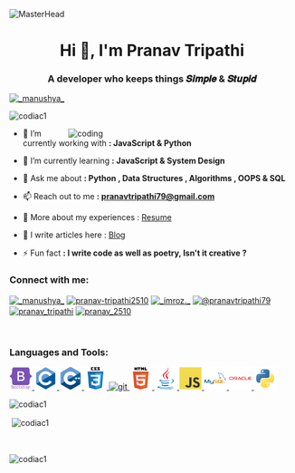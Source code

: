![MasterHead](https://visme.co/blog/wp-content/uploads/powerpoint-animation-how-to-add-animation-to-powerpoint.gif)

<h1 align="center">Hi 👋, I'm Pranav Tripathi</h1>
<h3 align="center">A developer who keeps things 𝑺𝒊𝒎𝒑𝒍𝒆 & 𝑺𝒕𝒖𝒑𝒊𝒅</h3>
<!--<img align="right" alt="Coding" width="400" height = "335" src="https://i.pinimg.com/originals/e4/26/70/e426702edf874b181aced1e2fa5c6cde.gif"> -->


<p align="left"> <a href="https://twitter.com/_manushya_" target="blank"><img src="https://img.shields.io/twitter/follow/_manushya_?logo=twitter&style=for-the-badge" alt="_manushya_" /> </p>
<p align="left"> </a><img src="https://komarev.com/ghpvc/?username=codiac1&label=Profile%20views&color=0e75b6&style=flat" alt="codiac1" /> </p>
<img align="right" alt="coding" width="400" src="https://user-images.githubusercontent.com/55389276/140866485-8fb1c876-9a8f-4d6a-98dc-08c4981eaf70.gif">

- 🔭 I’m currently working with **: JavaScript & Python**

- 🌱 I’m currently learning **: JavaScript & System Design**

- 💬 Ask me about **: Python , Data Structures , Algorithms , OOPS & SQL**

- 📫 Reach out to me **: pranavtripathi79@gmail.com**

- 📄 More about my experiences : <a href = "https://drive.google.com/file/d/1sgAAIKnkzdNtv-ypimota8DoXsqpZsK4/view?usp=sharing"> Resume </a>

- 📝 I write articles here : <a href='https://medium.com/@pranavtripathi79'>Blog</a>

- ⚡ Fun fact **: I write code as well as poetry, Isn't it creative ?**

<!-- BLOG-POST-LIST:START -->
<!-- BLOG-POST-LIST:END -->

<h3 align="left">Connect with me:</h3>
<p align="left">
<a href="https://twitter.com/_manushya_" target="blank"><img align="center" src="https://raw.githubusercontent.com/rahuldkjain/github-profile-readme-generator/master/src/images/icons/Social/twitter.svg" alt="_manushya_" height="30" width="40" /></a>
<a href="https://linkedin.com/in/pranav-tripathi2510" target="blank"><img align="center" src="https://raw.githubusercontent.com/rahuldkjain/github-profile-readme-generator/master/src/images/icons/Social/linked-in-alt.svg" alt="pranav-tripathi2510" height="30" width="40" /></a>
<a href="https://instagram.com/_imroz._" target="blank"><img align="center" src="https://raw.githubusercontent.com/rahuldkjain/github-profile-readme-generator/master/src/images/icons/Social/instagram.svg" alt="_imroz._" height="30" width="40" /></a>
<a href="https://medium.com/@pranavtripathi79" target="blank"><img align="center" src="https://raw.githubusercontent.com/rahuldkjain/github-profile-readme-generator/master/src/images/icons/Social/medium.svg" alt="@pranavtripathi79" height="30" width="40" /></a>
<a href="https://www.hackerrank.com/pranav_tripathi" target="blank"><img align="center" src="https://raw.githubusercontent.com/rahuldkjain/github-profile-readme-generator/master/src/images/icons/Social/hackerrank.svg" alt="pranav_tripathi" height="30" width="40" /></a>
<a href="https://www.leetcode.com/pranav_2510" target="blank"><img align="center" src="https://raw.githubusercontent.com/rahuldkjain/github-profile-readme-generator/master/src/images/icons/Social/leet-code.svg" alt="pranav_2510" height="30" width="40" /></a>
</p>
<br>
<h3 align="left">Languages and Tools:</h3>
<p align="left"> <a href="https://getbootstrap.com" target="_blank" rel="noreferrer"> <img src="https://raw.githubusercontent.com/devicons/devicon/master/icons/bootstrap/bootstrap-plain-wordmark.svg" alt="bootstrap" width="40" height="40"/> </a> <a href="https://www.cprogramming.com/" target="_blank" rel="noreferrer"> <img src="https://raw.githubusercontent.com/devicons/devicon/master/icons/c/c-original.svg" alt="c" width="40" height="40"/> </a> <a href="https://www.w3schools.com/cpp/" target="_blank" rel="noreferrer"> <img src="https://raw.githubusercontent.com/devicons/devicon/master/icons/cplusplus/cplusplus-original.svg" alt="cplusplus" width="40" height="40"/> </a> <a href="https://www.w3schools.com/css/" target="_blank" rel="noreferrer"> <img src="https://raw.githubusercontent.com/devicons/devicon/master/icons/css3/css3-original-wordmark.svg" alt="css3" width="40" height="40"/> </a> <a href="https://git-scm.com/" target="_blank" rel="noreferrer"> <img src="https://www.vectorlogo.zone/logos/git-scm/git-scm-icon.svg" alt="git" width="40" height="40"/> </a> <a href="https://www.w3.org/html/" target="_blank" rel="noreferrer"> <img src="https://raw.githubusercontent.com/devicons/devicon/master/icons/html5/html5-original-wordmark.svg" alt="html5" width="40" height="40"/> </a> <a href="https://www.java.com" target="_blank" rel="noreferrer"> <img src="https://raw.githubusercontent.com/devicons/devicon/master/icons/java/java-original.svg" alt="java" width="40" height="40"/> </a> <a href="https://developer.mozilla.org/en-US/docs/Web/JavaScript" target="_blank" rel="noreferrer"> <img src="https://raw.githubusercontent.com/devicons/devicon/master/icons/javascript/javascript-original.svg" alt="javascript" width="40" height="40"/> </a> <a href="https://www.mysql.com/" target="_blank" rel="noreferrer"> <img src="https://raw.githubusercontent.com/devicons/devicon/master/icons/mysql/mysql-original-wordmark.svg" alt="mysql" width="40" height="40"/> </a> <a href="https://www.oracle.com/" target="_blank" rel="noreferrer"> <img src="https://raw.githubusercontent.com/devicons/devicon/master/icons/oracle/oracle-original.svg" alt="oracle" width="40" height="40"/> </a> <a href="https://www.python.org" target="_blank" rel="noreferrer"> <img src="https://raw.githubusercontent.com/devicons/devicon/master/icons/python/python-original.svg" alt="python" width="40" height="40"/> </a> </p>

<p><img align="left" src="https://github-readme-stats.vercel.app/api/top-langs?username=codiac1&show_icons=true&locale=en&layout=compact" alt="codiac1" /></p>
<br>
<p>&nbsp;<img align="center" src="https://github-readme-stats.vercel.app/api?username=codiac1&show_icons=true&locale=en" alt="codiac1" /></p>
<br>
<p><img align="center" src="https://github-readme-streak-stats.herokuapp.com/?user=codiac1&" alt="codiac1" /></p>
